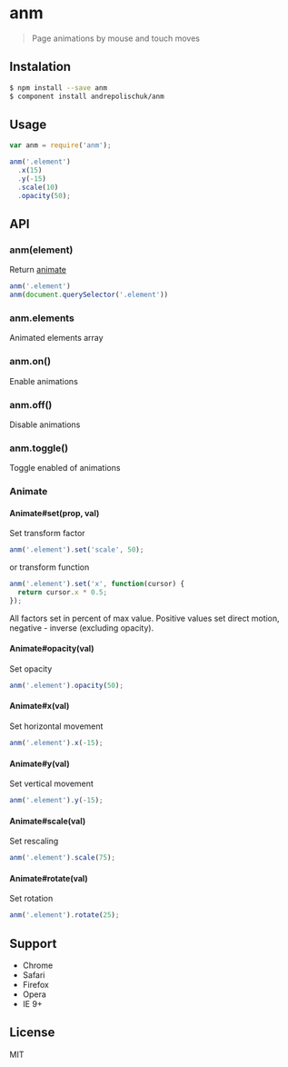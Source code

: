 # anm

  > Page animations by mouse and touch moves

## Instalation

```sh
$ npm install --save anm
$ component install andrepolischuk/anm
```

## Usage

```js
var anm = require('anm');

anm('.element')
  .x(15)
  .y(-15)
  .scale(10)
  .opacity(50);
```

## API

### anm(element)

  Return [animate](#animate)

```js
anm('.element')
anm(document.querySelector('.element'))
```

### anm.elements

  Animated elements array

### anm.on()

  Enable animations

### anm.off()

  Disable animations

### anm.toggle()

  Toggle enabled of animations

### Animate

#### Animate#set(prop, val)

  Set transform factor

```js
anm('.element').set('scale', 50);
```

  or transform function

```js
anm('.element').set('x', function(cursor) {
  return cursor.x * 0.5;
});
```

  All factors set in percent of max value.
  Positive values set direct motion, negative - inverse (excluding opacity).

#### Animate#opacity(val)

  Set opacity

```js
anm('.element').opacity(50);
```

#### Animate#x(val)

  Set horizontal movement

```js
anm('.element').x(-15);
```

#### Animate#y(val)

  Set vertical movement

```js
anm('.element').y(-15);
```

#### Animate#scale(val)

  Set rescaling

```js
anm('.element').scale(75);
```

#### Animate#rotate(val)

  Set rotation

```js
anm('.element').rotate(25);
```

## Support

  * Chrome
  * Safari
  * Firefox
  * Opera
  * IE 9+

## License

  MIT
